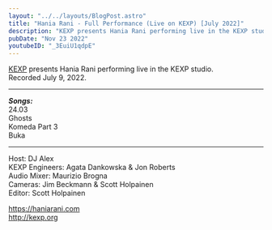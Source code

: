 ```yaml
---
layout: "../../layouts/BlogPost.astro"
title: "Hania Rani - Full Performance (Live on KEXP) [July 2022]"
description: "KEXP presents Hania Rani performing live in the KEXP studio. Recorded July 9, 2022."
pubDate: "Nov 23 2022"
youtubeID: "_3EuiU1qdpE"
---
```


[KEXP](http://KEXP.ORG) presents Hania Rani performing live in the KEXP studio.  
Recorded July 9, 2022.

---
***Songs:***  
24.03  
Ghosts  
Komeda Part 3  
Buka  

---

Host: DJ Alex  
KEXP Engineers: Agata Dankowska & Jon Roberts  
Audio Mixer: Maurizio Brogna  
Cameras: Jim Beckmann & Scott Holpainen  
Editor: Scott Holpainen  

https://haniarani.com  
http://kexp.org